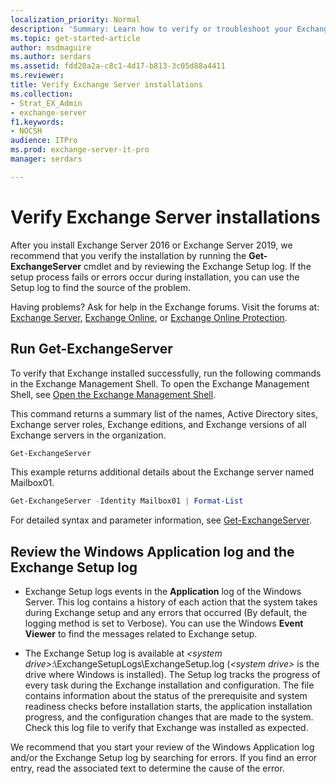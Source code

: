 ```yaml
---
localization_priority: Normal
description: 'Summary: Learn how to verify or troubleshoot your Exchange 2016 or Exchange 2019 installation.'
ms.topic: get-started-article
author: msdmaguire
ms.author: serdars
ms.assetid: fdd20a2a-c8c1-4d17-b813-3c05d88a4411
ms.reviewer:
title: Verify Exchange Server installations
ms.collection:
- Strat_EX_Admin
- exchange-server
f1.keywords:
- NOCSH
audience: ITPro
ms.prod: exchange-server-it-pro
manager: serdars

---
```


# Verify Exchange Server installations

After you install Exchange Server 2016 or Exchange Server 2019, we recommend that you verify the installation by running the **Get-ExchangeServer** cmdlet and by reviewing the Exchange Setup log. If the setup process fails or errors occur during installation, you can use the Setup log to find the source of the problem.

Having problems? Ask for help in the Exchange forums. Visit the forums at: [Exchange Server](https://social.technet.microsoft.com/forums/office/home?category=exchangeserver), [Exchange Online](/answers/topics/office-exchange-server-itpro.html), or [Exchange Online Protection](https://social.technet.microsoft.com/forums/forefront/home?forum=FOPE).

## Run Get-ExchangeServer

To verify that Exchange installed successfully, run the following commands in the Exchange Management Shell. To open the Exchange Management Shell, see [Open the Exchange Management Shell](/powershell/exchange/open-the-exchange-management-shell).

This command returns a summary list of the names, Active Directory sites, Exchange server roles, Exchange editions, and Exchange versions of all Exchange servers in the organization.

```powershell
Get-ExchangeServer
```

This example returns additional details about the Exchange server named Mailbox01.

```powershell
Get-ExchangeServer -Identity Mailbox01 | Format-List
```

For detailed syntax and parameter information, see [Get-ExchangeServer](/powershell/module/exchange/get-exchangeserver).

## Review the Windows Application log and the Exchange Setup log

- Exchange Setup logs events in the **Application** log of the Windows Server. This log contains a history of each action that the system takes during Exchange setup and any errors that occurred (By default, the logging method is set to Verbose). You can use the Windows **Event Viewer** to find the  messages related to Exchange setup.

- The Exchange Setup log is available at _\<system drive\>_:\ExchangeSetupLogs\ExchangeSetup.log (_\<system drive\>_ is the drive where Windows is installed). The Setup log tracks the progress of every task during the Exchange installation and configuration. The file contains information about the status of the prerequisite and system readiness checks before installation starts, the application installation progress, and the configuration changes that are made to the system. Check this log file to verify that Exchange was installed as expected.

We recommend that you start your review of the Windows Application log and/or the Exchange Setup log by searching for errors. If you find an error entry, read the associated text to determine the cause of the error.